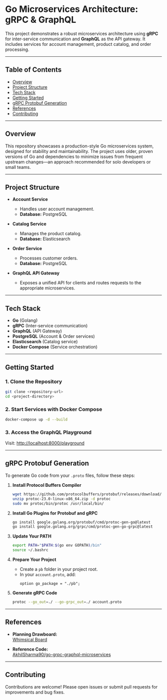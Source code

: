 # Go Microservices Architecture: gRPC & GraphQL

This project demonstrates a robust microservices architecture using **gRPC** for inter-service communication and **GraphQL** as the API gateway. It includes services for account management, product catalog, and order processing.

---

## Table of Contents

- [Overview](#overview)
- [Project Structure](#project-structure)
- [Tech Stack](#tech-stack)
- [Getting Started](#getting-started)
- [gRPC Protobuf Generation](#grpc-protobuf-generation)
- [References](#references)
- [Contributing](#contributing)

---

## Overview

This repository showcases a production-style Go microservices system, designed for stability and maintainability. The project uses older, proven versions of Go and dependencies to minimize issues from frequent upstream changes—an approach recommended for solo developers or small teams.

---

## Project Structure

- **Account Service**  
  - Handles user account management.  
  - **Database:** PostgreSQL

- **Catalog Service**  
  - Manages the product catalog.  
  - **Database:** Elasticsearch

- **Order Service**  
  - Processes customer orders.  
  - **Database:** PostgreSQL

- **GraphQL API Gateway**  
  - Exposes a unified API for clients and routes requests to the appropriate microservices.

---

## Tech Stack

- **Go** (Golang)
- **gRPC** (Inter-service communication)
- **GraphQL** (API Gateway)
- **PostgreSQL** (Account & Order services)
- **Elasticsearch** (Catalog service)
- **Docker Compose** (Service orchestration)

---

## Getting Started

### 1. Clone the Repository

```bash
git clone <repository-url>
cd <project-directory>
```

### 2. Start Services with Docker Compose

```bash
docker-compose up -d --build
```

### 3. Access the GraphQL Playground

Visit: [http://localhost:8000/playground](http://localhost:8000/playground)

---

## gRPC Protobuf Generation

To generate Go code from your `.proto` files, follow these steps:

1. **Install Protocol Buffers Compiler**

   ```bash
   wget https://github.com/protocolbuffers/protobuf/releases/download/v23.0/protoc-23.0-linux-x86_64.zip
   unzip protoc-23.0-linux-x86_64.zip -d protoc
   sudo mv protoc/bin/protoc /usr/local/bin/
   ```

2. **Install Go Plugins for Protobuf and gRPC**

   ```bash
   go install google.golang.org/protobuf/cmd/protoc-gen-go@latest
   go install google.golang.org/grpc/cmd/protoc-gen-go-grpc@latest
   ```

3. **Update Your PATH**

   ```bash
   export PATH="$PATH:$(go env GOPATH)/bin"
   source ~/.bashrc
   ```

4. **Prepare Your Project**

   - Create a `pb` folder in your project root.
   - In your `account.proto`, add:
     ```
     option go_package = "./pb";
     ```

5. **Generate gRPC Code**

   ```bash
   protoc --go_out=./ --go-grpc_out=./ account.proto
   ```

---

## References

- **Planning Drawboard:**  
  [Whimsical Board](https://whimsical.com/graphql-grpc-go-microservice-LdA8wTyHe3pUaUnEdH99cj)

- **Reference Code:**  
  [AkhilSharma90/go-grpc-graphql-microservices](https://github.com/AkhilSharma90/go-grpc-graphql-microservices)

---

## Contributing

Contributions are welcome! Please open issues or submit pull requests for improvements and bug fixes.

